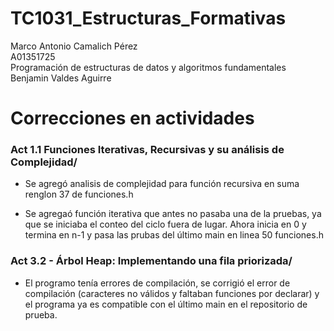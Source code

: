 # TC1031_Estructuras_Formativas

Marco Antonio Camalich Pérez<br />
A01351725<br />
Programación de estructuras de datos y algoritmos fundamentales<br />
Benjamin Valdes Aguirre<br />

# Correcciones en actividades
 ### Act 1.1 Funciones Iterativas, Recursivas y su análisis de Complejidad/
* Se agregó analisis de complejidad para función recursiva en suma renglon 37 de funciones.h
 
* Se agregaó función iterativa que antes no pasaba una de la pruebas, ya que se iniciaba el conteo del ciclo fuera de lugar. Ahora inicia en 0 y termina en n-1 y pasa las prubas del último main en linea 50 funciones.h
 
 ### Act 3.2 - Árbol Heap: Implementando una fila priorizada/
* El programo tenía errores de compilación, se corrigió el error de compilación (caracteres no válidos y faltaban funciones por declarar) y el programa ya es compatible con el último main en el repositorio de prueba.
